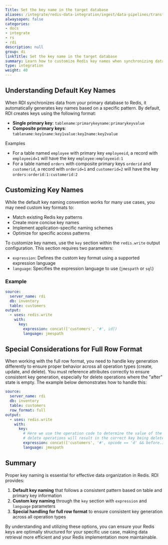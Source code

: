 ```yaml
---
Title: Set the key name in the target database
aliases: /integrate/redis-data-integration/ingest/data-pipelines/transform-examples/redis-set-key/
alwaysopen: false
categories:
- docs
- integrate
- rs
- rdi
description: null
group: di
linkTitle: Set the key name in the target database
summary: Learn how to customize Redis key names when synchronizing data from your primary database using Redis Data Integration.
type: integration
weight: 40
---
```


## Understanding Default Key Names

When RDI synchronizes data from your primary database to Redis, it automatically generates key names based on a specific pattern.
By default, RDI creates keys using the following format:

* **Single primary key**: `tablename:primarykeyname:primarykeyvalue`
* **Composite primary keys**: `tablename:key1name:key1value:key2name:key2value`

Examples

* For a table named `employee` with primary key `employeeid`, a record with `employeeid=1` will have the key `employee:employeeid:1`
* For a table named `orders` with composite primary keys `orderid` and `customerid`, a record with `orderid=1` and `customerid=2` will have the key `orders:orderid:1:customerid:2`

## Customizing Key Names

While the default key naming convention works for many use cases, you may need custom key formats to:

* Match existing Redis key patterns
* Create more concise key names
* Implement application-specific naming schemes
* Optimize for specific access patterns

To customize key names, use the `key` section within the `redis.write` output configuration. This section requires two parameters:

* `expression`: Defines the custom key format using a supported expression language
* `language`: Specifies the expression language to use (`jmespath` or `sql`)

### Example


```yaml
source:
  server_name: rdi
  db: inventory
  table: customers
output:
  - uses: redis.write
    with:
      key:
        expression: concat(['customers', '#', id])
        language: jmespath
```

## Special Considerations for Full Row Format

When working with the full row format, you need to handle key generation differently to ensure proper behavior across all operation types (create, update, and delete). You must reference attributes correctly to ensure consistent key generation, especially for delete operations where the "after" state is empty. The example below demonstrates how to handle this:

```yaml
source:
  server_name: rdi
  db: inventory
  table: customers
  row_format: full
output:
  - uses: redis.write
    with:
      key:
        # Here we use the operation code to determine the value of the key to ensure that
        # delete operations will result in the correct key being deleted
        expression: concat(['customers', '#', opcode == 'd' && before.id || after.id])
        language: jmespath
```

## Summary

Proper key naming is essential for effective data organization in Redis. RDI provides:

1. **Default key naming** that follows a consistent pattern based on table and primary key information
2. **Custom key naming** through the `key` section with `expression` and `language` parameters
3. **Special handling for full row format** to ensure consistent key generation across all operation types

By understanding and utilizing these options, you can ensure your Redis keys are optimally structured for your specific use case, making data retrieval more efficient and your Redis implementation more maintainable.
